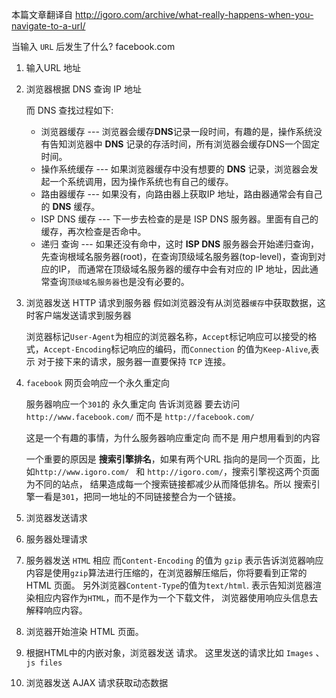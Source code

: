 
本篇文章翻译自
http://igoro.com/archive/what-really-happens-when-you-navigate-to-a-url/

当输入 `URL` 后发生了什么? facebook.com

1. 输入URL 地址
2. 浏览器根据 DNS 查询 IP 地址
   
   而 DNS 查找过程如下:
   + 浏览器缓存 --- 浏览器会缓存**DNS**记录一段时间，有趣的是，操作系统没有告知浏览器中 **DNS** 记录的存活时间，所有浏览器会缓存DNS一个固定时间。
   + 操作系统缓存 --- 如果浏览器缓存中没有想要的 **DNS** 记录，浏览器会发起一个系统调用，因为操作系统也有自己的缓存。
   + 路由器缓存 --- 如果没有，向路由器上获取IP 地址，路由器通常会有自己的 **DNS** 缓存。
   + ISP DNS 缓存 --- 下一步去检查的是是 ISP DNS 服务器。里面有自己的缓存，再次检查是否命中。
   + 递归 查询 --- 如果还没有命中，这时 **ISP DNS** 服务器会开始递归查询，先查询根域名服务器(root)，在查询顶级域名服务器(top-level)，查询到对应的IP，
     而通常在顶级域名服务器的缓存中会有对应的 IP 地址，因此通常查询`顶级域名服务器`也是没有必要的。
3. 浏览器发送 HTTP 请求到服务器
    假如浏览器没有从浏览器`缓存`中获取数据，这时客户端发送请求到服务器

    浏览器标记`User-Agent`为相应的浏览器名称，`Accept`标记响应可以接受的格式，`Accept-Encoding`标记响应的编码，而`Connection` 的值为`Keep-Alive`,表示
    对于接下来的请求，服务器一直要保持 `TCP` 连接。

4. `facebook` 网页会响应一个永久重定向

	服务器响应一个`301`的 永久重定向 告诉浏览器 要去访问 `http://www.facebook.com/` 而不是 `http://facebook.com/`

	这是一个有趣的事情，为什么服务器响应重定向 而不是 用户想用看到的内容

	一个重要的原因是 **搜索引擎排名**，如果有两个URL 指向的是同一个页面，比如`http://www.igoro.com/ ` 和 `http://igoro.com/`，搜索引擎视这两个页面为不同的站点，
	结果造成每一个搜索链接都减少从而降低排名。所以 搜索引擎一看是`301`，把同一地址的不同链接整合为一个链接。

5. 浏览器发送请求
6. 服务器处理请求
7. 服务器发送 `HTML` 相应
	而`Content-Encoding` 的值为 `gzip` 表示告诉浏览器响应内容是使用`gzip`算法进行压缩的，在浏览器解压缩后，你将要看到正常的 HTML 页面。
	另外浏览器`Content-Type`的值为`text/html`. 表示告知浏览器渲染相应内容作为`HTML`，而不是作为一个下载文件，
	浏览器使用响应头信息去解释响应内容。
8. 浏览器开始渲染 HTML 页面。
9. 根据HTML中的内嵌对象，浏览器发送 请求。
   这里发送的请求比如 `Images`	、`js files`
10. 浏览器发送 AJAX 请求获取动态数据